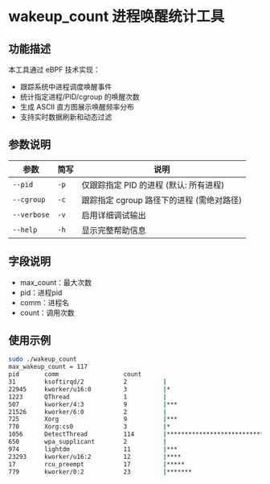 # wakeup_count 进程唤醒统计工具

## 功能描述
本工具通过 eBPF 技术实现：
- 跟踪系统中进程调度唤醒事件
- 统计指定进程/PID/cgroup 的唤醒次数
- 生成 ASCII 直方图展示唤醒频率分布
- 支持实时数据刷新和动态过滤

## 参数说明

| 参数 | 简写 | 说明 |
|------|------|-----|
| `--pid` | `-p` | 仅跟踪指定 PID 的进程 (默认: 所有进程) |
| `--cgroup` | `-c` | 跟踪指定 cgroup 路径下的进程 (需绝对路径) |
| `--verbose` | `-v` | 启用详细调试输出 |
| `--help` | `-h` | 显示完整帮助信息 |

## 字段说明

- max_count：最大次数
- pid：进程pid
- comm：进程名
- count：调用次数

## 使用示例
```bash
sudo ./wakeup_count
max_wakeup_count = 117
pid       comm                  count     
31        ksoftirqd/2           2          |                                        |
22945     kworker/u16:0         3          |*                                       |
1223      QThread               1          |                                        |
507       kworker/4:3           9          |***                                     |
21526     kworker/6:0           2          |                                        |
725       Xorg                  9          |***                                     |
770       Xorg:cs0              3          |*                                       |
1056      DetectThread          114        |**************************************  |
650       wpa_supplicant        2          |                                        |
974       lightdm               11         |***                                     |
23293     kworker/u16:2         12         |****                                    |
17        rcu_preempt           17         |*****                                   |
779       kworker/0:2           23         |*******                                 |
